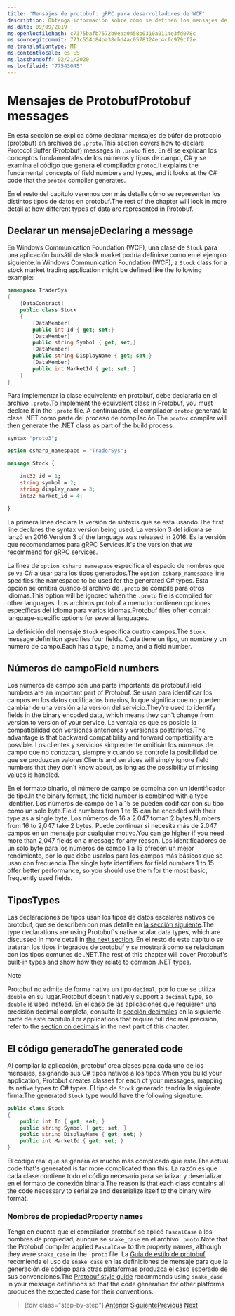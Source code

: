 ```yaml
---
title: 'Mensajes de protobuf: gRPC para desarrolladores de WCF'
description: Obtenga información sobre cómo se definen los mensajes de protobuf en el C#IDL y se generan en.
ms.date: 09/09/2019
ms.openlocfilehash: c7375bafb7572b0eaa0458b0310a0114e3fd078c
ms.sourcegitcommit: 771c554c84ba38cbd4ac0578324ec4cfc979cf2e
ms.translationtype: MT
ms.contentlocale: es-ES
ms.lasthandoff: 02/21/2020
ms.locfileid: "77543045"
---
```

# <a name="protobuf-messages"></a><span data-ttu-id="3d5c2-103">Mensajes de Protobuf</span><span class="sxs-lookup"><span data-stu-id="3d5c2-103">Protobuf messages</span></span>

<span data-ttu-id="3d5c2-104">En esta sección se explica cómo declarar mensajes de búfer de protocolo (protobuf) en archivos de `.proto`.</span><span class="sxs-lookup"><span data-stu-id="3d5c2-104">This section covers how to declare Protocol Buffer (Protobuf) messages in `.proto` files.</span></span> <span data-ttu-id="3d5c2-105">En él se explican los conceptos fundamentales de los números y tipos de campo, C# y se examina el código que genera el compilador `protoc`.</span><span class="sxs-lookup"><span data-stu-id="3d5c2-105">It explains the fundamental concepts of field numbers and types, and it looks at the C# code that the `protoc` compiler generates.</span></span> 

<span data-ttu-id="3d5c2-106">En el resto del capítulo veremos con más detalle cómo se representan los distintos tipos de datos en protobuf.</span><span class="sxs-lookup"><span data-stu-id="3d5c2-106">The rest of the chapter will look in more detail at how different types of data are represented in Protobuf.</span></span>

## <a name="declaring-a-message"></a><span data-ttu-id="3d5c2-107">Declarar un mensaje</span><span class="sxs-lookup"><span data-stu-id="3d5c2-107">Declaring a message</span></span>

<span data-ttu-id="3d5c2-108">En Windows Communication Foundation (WCF), una clase de `Stock` para una aplicación bursátil de stock market podría definirse como en el ejemplo siguiente:</span><span class="sxs-lookup"><span data-stu-id="3d5c2-108">In Windows Communication Foundation (WCF), a `Stock` class for a stock market trading application might be defined like the following example:</span></span>

```csharp
namespace TraderSys
{
    [DataContract]
    public class Stock
    {
        [DataMember]
        public int Id { get; set;}
        [DataMember]
        public string Symbol { get; set;}
        [DataMember]
        public string DisplayName { get; set;}
        [DataMember]
        public int MarketId { get; set; }
    }
}
```

<span data-ttu-id="3d5c2-109">Para implementar la clase equivalente en protobuf, debe declararla en el archivo `.proto`.</span><span class="sxs-lookup"><span data-stu-id="3d5c2-109">To implement the equivalent class in Protobuf, you must declare it in the `.proto` file.</span></span> <span data-ttu-id="3d5c2-110">A continuación, el compilador `protoc` generará la clase .NET como parte del proceso de compilación.</span><span class="sxs-lookup"><span data-stu-id="3d5c2-110">The `protoc` compiler will then generate the .NET class as part of the build process.</span></span>

```protobuf
syntax "proto3";

option csharp_namespace = "TraderSys";

message Stock {

    int32 id = 1;
    string symbol = 2;
    string display_name = 3;
    int32 market_id = 4;

}  
```

<span data-ttu-id="3d5c2-111">La primera línea declara la versión de sintaxis que se está usando.</span><span class="sxs-lookup"><span data-stu-id="3d5c2-111">The first line declares the syntax version being used.</span></span> <span data-ttu-id="3d5c2-112">La versión 3 del idioma se lanzó en 2016.</span><span class="sxs-lookup"><span data-stu-id="3d5c2-112">Version 3 of the language was released in 2016.</span></span> <span data-ttu-id="3d5c2-113">Es la versión que recomendamos para gRPC Services.</span><span class="sxs-lookup"><span data-stu-id="3d5c2-113">It's the version that we recommend for gRPC services.</span></span>

<span data-ttu-id="3d5c2-114">La línea de `option csharp_namespace` especifica el espacio de nombres que se va C# a usar para los tipos generados.</span><span class="sxs-lookup"><span data-stu-id="3d5c2-114">The `option csharp_namespace` line specifies the namespace to be used for the generated C# types.</span></span> <span data-ttu-id="3d5c2-115">Esta opción se omitirá cuando el archivo de `.proto` se compile para otros idiomas.</span><span class="sxs-lookup"><span data-stu-id="3d5c2-115">This option will be ignored when the `.proto` file is compiled for other languages.</span></span> <span data-ttu-id="3d5c2-116">Los archivos protobuf a menudo contienen opciones específicas del idioma para varios idiomas.</span><span class="sxs-lookup"><span data-stu-id="3d5c2-116">Protobuf files often contain language-specific options for several languages.</span></span>

<span data-ttu-id="3d5c2-117">La definición del mensaje `Stock` especifica cuatro campos.</span><span class="sxs-lookup"><span data-stu-id="3d5c2-117">The `Stock` message definition specifies four fields.</span></span> <span data-ttu-id="3d5c2-118">Cada tiene un tipo, un nombre y un número de campo.</span><span class="sxs-lookup"><span data-stu-id="3d5c2-118">Each has a type, a name, and a field number.</span></span>

## <a name="field-numbers"></a><span data-ttu-id="3d5c2-119">Números de campo</span><span class="sxs-lookup"><span data-stu-id="3d5c2-119">Field numbers</span></span>

<span data-ttu-id="3d5c2-120">Los números de campo son una parte importante de protobuf.</span><span class="sxs-lookup"><span data-stu-id="3d5c2-120">Field numbers are an important part of Protobuf.</span></span> <span data-ttu-id="3d5c2-121">Se usan para identificar los campos en los datos codificados binarios, lo que significa que no pueden cambiar de una versión a la versión del servicio.</span><span class="sxs-lookup"><span data-stu-id="3d5c2-121">They're used to identify fields in the binary encoded data, which means they can't change from version to version of your service.</span></span> <span data-ttu-id="3d5c2-122">La ventaja es que es posible la compatibilidad con versiones anteriores y versiones posteriores.</span><span class="sxs-lookup"><span data-stu-id="3d5c2-122">The advantage is that backward compatibility and forward compatibility are possible.</span></span> <span data-ttu-id="3d5c2-123">Los clientes y servicios simplemente omitirán los números de campo que no conozcan, siempre y cuando se controle la posibilidad de que se produzcan valores.</span><span class="sxs-lookup"><span data-stu-id="3d5c2-123">Clients and services will simply ignore field numbers that they don't know about, as long as the possibility of missing values is handled.</span></span>

<span data-ttu-id="3d5c2-124">En el formato binario, el número de campo se combina con un identificador de tipo.</span><span class="sxs-lookup"><span data-stu-id="3d5c2-124">In the binary format, the field number is combined with a type identifier.</span></span> <span data-ttu-id="3d5c2-125">Los números de campo de 1 a 15 se pueden codificar con su tipo como un solo byte.</span><span class="sxs-lookup"><span data-stu-id="3d5c2-125">Field numbers from 1 to 15 can be encoded with their type as a single byte.</span></span> <span data-ttu-id="3d5c2-126">Los números de 16 a 2.047 toman 2 bytes.</span><span class="sxs-lookup"><span data-stu-id="3d5c2-126">Numbers from 16 to 2,047 take 2 bytes.</span></span> <span data-ttu-id="3d5c2-127">Puede continuar si necesita más de 2.047 campos en un mensaje por cualquier motivo.</span><span class="sxs-lookup"><span data-stu-id="3d5c2-127">You can go higher if you need more than 2,047 fields on a message for any reason.</span></span> <span data-ttu-id="3d5c2-128">Los identificadores de un solo byte para los números de campo 1 a 15 ofrecen un mejor rendimiento, por lo que debe usarlos para los campos más básicos que se usan con frecuencia.</span><span class="sxs-lookup"><span data-stu-id="3d5c2-128">The single byte identifiers for field numbers 1 to 15 offer better performance, so you should use them for the most basic, frequently used fields.</span></span>

## <a name="types"></a><span data-ttu-id="3d5c2-129">Tipos</span><span class="sxs-lookup"><span data-stu-id="3d5c2-129">Types</span></span>

<span data-ttu-id="3d5c2-130">Las declaraciones de tipos usan los tipos de datos escalares nativos de protobuf, que se describen con más detalle en [la sección siguiente](protobuf-data-types.md).</span><span class="sxs-lookup"><span data-stu-id="3d5c2-130">The type declarations are using Protobuf's native scalar data types, which are discussed in more detail in [the next section](protobuf-data-types.md).</span></span> <span data-ttu-id="3d5c2-131">En el resto de este capítulo se tratarán los tipos integrados de protobuf y se mostrará cómo se relacionan con los tipos comunes de .NET.</span><span class="sxs-lookup"><span data-stu-id="3d5c2-131">The rest of this chapter will cover Protobuf's built-in types and show how they relate to common .NET types.</span></span>

> [!NOTE]
> <span data-ttu-id="3d5c2-132">Protobuf no admite de forma nativa un tipo `decimal`, por lo que se utiliza `double` en su lugar.</span><span class="sxs-lookup"><span data-stu-id="3d5c2-132">Protobuf doesn't natively support a `decimal` type, so `double` is used instead.</span></span> <span data-ttu-id="3d5c2-133">En el caso de las aplicaciones que requieren una precisión decimal completa, consulte la [sección decimales](protobuf-data-types.md#decimals) en la siguiente parte de este capítulo.</span><span class="sxs-lookup"><span data-stu-id="3d5c2-133">For applications that require full decimal precision, refer to the [section on decimals](protobuf-data-types.md#decimals) in the next part of this chapter.</span></span>

## <a name="the-generated-code"></a><span data-ttu-id="3d5c2-134">El código generado</span><span class="sxs-lookup"><span data-stu-id="3d5c2-134">The generated code</span></span>

<span data-ttu-id="3d5c2-135">Al compilar la aplicación, protobuf crea clases para cada uno de los mensajes, asignando sus C# tipos nativos a los tipos.</span><span class="sxs-lookup"><span data-stu-id="3d5c2-135">When you build your application, Protobuf creates classes for each of your messages, mapping its native types to C# types.</span></span> <span data-ttu-id="3d5c2-136">El tipo de `Stock` generado tendría la siguiente firma:</span><span class="sxs-lookup"><span data-stu-id="3d5c2-136">The generated `Stock` type would have the following signature:</span></span>

```csharp
public class Stock
{
    public int Id { get; set; }
    public string Symbol { get; set; }
    public string DisplayName { get; set; }
    public int MarketId { get; set; }
}
```

<span data-ttu-id="3d5c2-137">El código real que se genera es mucho más complicado que este.</span><span class="sxs-lookup"><span data-stu-id="3d5c2-137">The actual code that's generated is far more complicated than this.</span></span> <span data-ttu-id="3d5c2-138">La razón es que cada clase contiene todo el código necesario para serializar y deserializar en el formato de conexión binaria.</span><span class="sxs-lookup"><span data-stu-id="3d5c2-138">The reason is that each class contains all the code necessary to serialize and deserialize itself to the binary wire format.</span></span>

### <a name="property-names"></a><span data-ttu-id="3d5c2-139">Nombres de propiedad</span><span class="sxs-lookup"><span data-stu-id="3d5c2-139">Property names</span></span>

<span data-ttu-id="3d5c2-140">Tenga en cuenta que el compilador protobuf se aplicó `PascalCase` a los nombres de propiedad, aunque se `snake_case` en el archivo `.proto`.</span><span class="sxs-lookup"><span data-stu-id="3d5c2-140">Note that the Protobuf compiler applied `PascalCase` to the property names, although they were `snake_case` in the `.proto` file.</span></span> <span data-ttu-id="3d5c2-141">La [Guía de estilo de protobuf](https://developers.google.com/protocol-buffers/docs/style) recomienda el uso de `snake_case` en las definiciones de mensaje para que la generación de código para otras plataformas produzca el caso esperado de sus convenciones.</span><span class="sxs-lookup"><span data-stu-id="3d5c2-141">The [Protobuf style guide](https://developers.google.com/protocol-buffers/docs/style) recommends using `snake_case` in your message definitions so that the code generation for other platforms produces the expected case for their conventions.</span></span>

>[!div class="step-by-step"]
><span data-ttu-id="3d5c2-142">[Anterior](protocol-buffers.md)
>[Siguiente](protobuf-data-types.md)</span><span class="sxs-lookup"><span data-stu-id="3d5c2-142">[Previous](protocol-buffers.md)
[Next](protobuf-data-types.md)</span></span>
